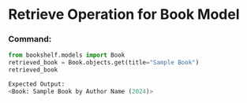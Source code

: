 # Retrieve Operation for Book Model

### Command:
```python
from bookshelf.models import Book
retrieved_book = Book.objects.get(title="Sample Book")
retrieved_book

Expected Output:
<Book: Sample Book by Author Name (2024)>